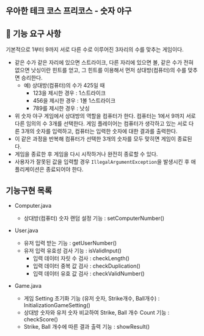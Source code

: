 ## 우아한 테크 코스 프리코스 - 숫자 야구

## 🚀 기능 요구 사항

기본적으로 1부터 9까지 서로 다른 수로 이루어진 3자리의 수를 맞추는 게임이다.

- 같은 수가 같은 자리에 있으면 스트라이크, 다른 자리에 있으면 볼, 같은 수가 전혀 없으면 낫싱이란 힌트를 얻고, 그 힌트를 이용해서 먼저 상대방(컴퓨터)의 수를 맞추면 승리한다.
    - 예) 상대방(컴퓨터)의 수가 425일 때
        - 123을 제시한 경우 : 1스트라이크
        - 456을 제시한 경우 : 1볼 1스트라이크
        - 789를 제시한 경우 : 낫싱
- 위 숫자 야구 게임에서 상대방의 역할을 컴퓨터가 한다. 컴퓨터는 1에서 9까지 서로 다른 임의의 수 3개를 선택한다. 게임 플레이어는 컴퓨터가 생각하고 있는 서로 다른 3개의 숫자를 입력하고, 컴퓨터는 입력한 숫자에 대한
  결과를 출력한다.
- 이 같은 과정을 반복해 컴퓨터가 선택한 3개의 숫자를 모두 맞히면 게임이 종료된다.
- 게임을 종료한 후 게임을 다시 시작하거나 완전히 종료할 수 있다.
- 사용자가 잘못된 값을 입력할 경우 `IllegalArgumentException`을 발생시킨 후 애플리케이션은 종료되어야 한다.


## 기능구현 목록

- Computer.java
  - 상대방(컴퓨터) 숫자 랜덤 설정 기능 : setComputerNumber()

- User.java
  - 유저 입력 받는 기능 : getUserNumber()
  - 유저 입력 유효성 검사 기능 : isValidInput()
    - 입력 데이터 자릿 수 검사 : checkLength()
    - 입력 데이터 중복 값 검사 : checkDuplication()
    - 입력 데이터 유효 값 검사 : checkValidNumber()
- Game.java
  - 게임 Setting 초기화 기능 (유저 숫자, Strike개수, Ball개수) : InitializationGameSetting()
  - 상대방 숫자와 유저 숫자 비교하여 Strike, Ball 개수 Count 기능 : checkScore()
  - Strike, Ball 개수에 따른 결과 출력 기능 : showResult()

